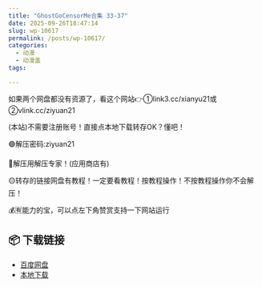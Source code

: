 ```yaml
---
title: "GhostGoCensorMe合集 33-37"
date: 2025-09-26T18:47:14
slug: wp-10617
permalink: /posts/wp-10617/
categories:
  - 动漫
  - 动漫盖
tags:

---
```


如果两个网盘都没有资源了，看这个网站👉①link3.cc/xianyu21或②vlink.cc/ziyuan21

(本站)不需要注册账号！直接点本地下载转存OK？懂吧！

🟢解压密码:ziyuan21

🔵解压用解压专家！(应用商店有)

🟡转存的链接网盘有教程！一定要看教程！按教程操作！不按教程操作你不会解压！

💰🈶能力的宝，可以点左下角赞赏支持一下网站运行

## 📦 下载链接
- [百度网盘](https://blziyuan21.com/pay-download/10617?key=2f7bd1914a&down_id=0)
- [本地下载](https://blziyuan21.com/pay-download/10617?key=2f7bd1914a&down_id=1)

